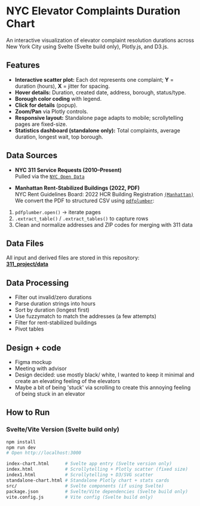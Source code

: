 # NYC Elevator Complaints Duration Chart

An interactive visualization of elevator complaint resolution durations across New York City using Svelte (Svelte build only), Plotly.js, and D3.js.

## Features
- **Interactive scatter plot:** Each dot represents one complaint; **Y** = duration (hours), **X** = jitter for spacing.
- **Hover details:** Duration, created date, address, borough, status/type.
- **Borough color coding** with legend.
- **Click for details** (popup).
- **Zoom/Pan** via Plotly controls.
- **Responsive layout:** Standalone page adapts to mobile; scrollytelling pages are fixed-size.
- **Statistics dashboard (standalone only):** Total complaints, average duration, longest wait, top borough.

## Data Sources
- **NYC 311 Service Requests (2010–Present)**  
  Pulled via the [`NYC Open Data`](https://data.cityofnewyork.us/Social-Services/NYC-311-Data/jrb2-thup/about_data)

- **Manhattan Rent-Stabilized Buildings (2022, PDF)**  
NYC Rent Guidelines Board: 2022 HCR Building Registration [`(Manhattan)`](https://rentguidelinesboard.cityofnewyork.us/resources/rent-stabilized-building-lists/)  
We convert the PDF to structured CSV using [`pdfplumber`](https://github.com/jsvine/pdfplumber):
1. `pdfplumber.open()` → iterate pages  
2. `.extract_table()` / `.extract_tables()` to capture rows  
3. Clean and normalize addresses and ZIP codes for merging with 311 data  

## Data Files
All input and derived files are stored in this repository:  
**[311_project/data](https://github.com/chilinhhovo/311_project/tree/main)**

## Data Processing
- Filter out invalid/zero durations
- Parse duration strings into hours
- Sort by duration (longest first)
- Use fuzzymatch to match the addresses (a few attempts)
- Filter for rent-stabilized buildings
- Pivot tables

## Design + code
- Figma mockup
- Meeting with advisor
- Design decided: use mostly black/ white, I wanted to keep it minimal and create an elevating feeling of the elevators
- Maybe a bit of being 'stuck' via scrolling to create this annoying feeling of being stuck in an elevator
  
## How to Run

### Svelte/Vite Version (Svelte build only)
```bash
npm install
npm run dev
# Open http://localhost:3000

index-chart.html      # Svelte app entry (Svelte version only)
index.html            # Scrollytelling + Plotly scatter (fixed size)
index1.html           # Scrollytelling + D3/SVG scatter
standalone-chart.html # Standalone Plotly chart + stats cards
src/                  # Svelte components (if using Svelte)
package.json          # Svelte/Vite dependencies (Svelte build only)
vite.config.js        # Vite config (Svelte build only)



